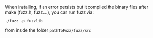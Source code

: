When installing, if an error persists but it compiled the binary files after make (fuzz.h, fuzz....), you can run fuzz via:

```
./fuzz -p fuzzlib 
```
from inside the folder ```pathToFuzz/fuzz/src```
